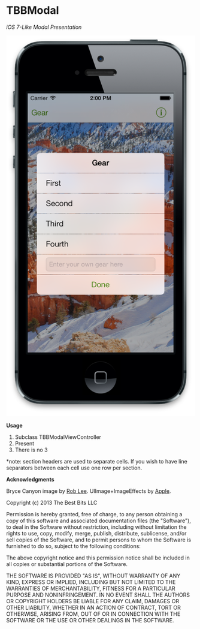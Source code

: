 TBBModal
========
*iOS 7-Like Modal Presentation*

![Image](./BryceCanyonSample.png?raw=true)

**Usage**

1. Subclass TBBModalViewController
2. Present
3. There is no 3

*note: section headers are used to separate cells. If you wish to have line separators between each cell use one row per section.

**Acknowledgments**

Bryce Canyon image by [Rob Lee](http://www.flickr.com/photos/roblee/2355046252). UIImage+ImageEffects by [Apple](https://developer.apple.com/wwdc/videos/#226).

    
    
    


Copyright (c) 2013 The Best Bits LLC

Permission is hereby granted, free of charge, to any person obtaining a copy
of this software and associated documentation files (the "Software"), to deal
in the Software without restriction, including without limitation the rights
to use, copy, modify, merge, publish, distribute, sublicense, and/or sell
copies of the Software, and to permit persons to whom the Software is
furnished to do so, subject to the following conditions:

The above copyright notice and this permission notice shall be included in
all copies or substantial portions of the Software.

THE SOFTWARE IS PROVIDED "AS IS", WITHOUT WARRANTY OF ANY KIND, EXPRESS OR
IMPLIED, INCLUDING BUT NOT LIMITED TO THE WARRANTIES OF MERCHANTABILITY,
FITNESS FOR A PARTICULAR PURPOSE AND NONINFRINGEMENT. IN NO EVENT SHALL THE
AUTHORS OR COPYRIGHT HOLDERS BE LIABLE FOR ANY CLAIM, DAMAGES OR OTHER
LIABILITY, WHETHER IN AN ACTION OF CONTRACT, TORT OR OTHERWISE, ARISING FROM,
OUT OF OR IN CONNECTION WITH THE SOFTWARE OR THE USE OR OTHER DEALINGS IN
THE SOFTWARE.

